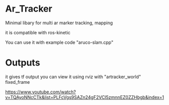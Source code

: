 # Ar_Tracker
Minimal libary for multi ar marker tracking, mapping

it is compatible with ros-kinetic

You can use it with example code "aruco-slam.cpp"

# Outputs
it gives tf output you can view it using rviz with "artracker_world" fixed_frame


https://www.youtube.com/watch?v=TQAyoNNcCTk&list=PLFcVgs9SAZn24gF2VCl5zmnnEZ0ZZHbgb&index=1
